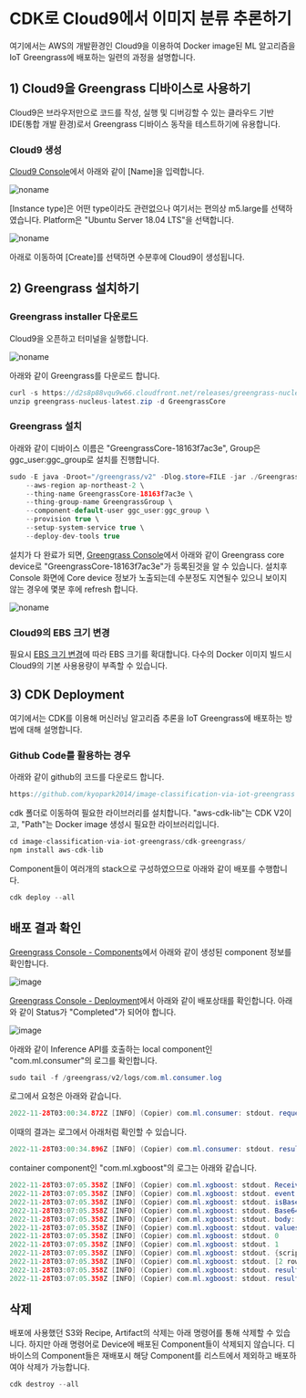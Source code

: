 # CDK로 Cloud9에서 이미지 분류 추론하기 

여기에서는 AWS의 개발환경인 Cloud9을 이용하여 Docker image된 ML 알고리즘을 IoT Greengrass에 배포하는 일련의 과정을 설명합니다. 

## 1) Cloud9을 Greengrass 디바이스로 사용하기

Cloud9은 브라우저만으로 코드를 작성, 실행 및 디버깅할 수 있는 클라우드 기반 IDE(통합 개발 환경)로서 Greengrass 디바이스 동작을 테스트하기에 유용합니다.

### Cloud9 생성

[Cloud9 Console](https://ap-northeast-2.console.aws.amazon.com/cloud9control/home?region=ap-northeast-2#/create)에서 아래와 같이 [Name]을 입력합니다.

![noname](https://user-images.githubusercontent.com/52392004/204112727-f14df4fc-830f-4c58-b229-8adda848a7c0.png)

[Instance type]은 어떤 type이라도 관련없으나 여기서는 편의상 m5.large를 선택하였습니다. Platform은 "Ubuntu Server 18.04 LTS"을 선택합니다. 

![noname](https://user-images.githubusercontent.com/52392004/204112516-ebd04eb3-e1a5-4a87-8bab-8782ecd511ae.png)

아래로 이동하여 [Create]를 선택하면 수분후에 Cloud9이 생성됩니다.

## 2) Greengrass 설치하기 

### Greengrass installer 다운로드

Cloud9을 오픈하고 터미널을 실행합니다.

![noname](https://user-images.githubusercontent.com/52392004/204112636-de69a319-86d8-4199-91ff-1ff9fa1871b8.png)

아래와 같이 Greengrass를 다운로드 합니다. 

```java
curl -s https://d2s8p88vqu9w66.cloudfront.net/releases/greengrass-nucleus-latest.zip > greengrass-nucleus-latest.zip
unzip greengrass-nucleus-latest.zip -d GreengrassCore
```

### Greengrass 설치 

아래와 같이 디바이스 이름은 "GreengrassCore-18163f7ac3e", Group은 ggc_user:ggc_group로 설치를 진행합니다. 

```java
sudo -E java -Droot="/greengrass/v2" -Dlog.store=FILE -jar ./GreengrassCore/lib/Greengrass.jar \
	--aws-region ap-northeast-2 \
	--thing-name GreengrassCore-18163f7ac3e \
	--thing-group-name GreengrassGroup \
	--component-default-user ggc_user:ggc_group \
	--provision true \
	--setup-system-service true \
	--deploy-dev-tools true
```

설치가 다 완료가 되면, [Greengrass Console](https://ap-northeast-2.console.aws.amazon.com/iot/home?region=ap-northeast-2#/greengrass/v2/cores)에서 아래와 같이 Greengrass core device로 "GreengrassCore-18163f7ac3e"가 등록된것을 알 수 있습니다. 설치후 Console 화면에 Core device 정보가 노출되는데 수분정도 지연될수 있으니 보이지 않는 경우에 몇분 후에 refresh 합니다. 

![noname](https://user-images.githubusercontent.com/52392004/204112707-7d82e8dd-4e30-4c24-9e77-c64f42995a76.png)


### Cloud9의 EBS 크기 변경 

필요시 [EBS 크기 변경](https://github.com/kyopark2014/technical-summary/blob/main/resize.md)에 따라 EBS 크기를 확대합니다. 다수의 Docker 이미지 빌드시 Cloud9의 기본 사용용량이 부족할 수 있습니다. 

## 3) CDK Deployment

여기에서는 CDK를 이용해 머신러닝 알고리즘 추론을 IoT Greengrass에 배포하는 방법에 대해 설명합니다. 

### Github Code를 활용하는 경우

아래와 같이 github의 코드를 다운로드 합니다. 

```java
https://github.com/kyopark2014/image-classification-via-iot-greengrass
```

cdk 폴더로 이동하여 필요한 라이브러리를 설치합니다. "aws-cdk-lib"는 CDK V2이고, "Path"는 Docker image 생성시 필요한 라이브러리입니다. 

```java
cd image-classification-via-iot-greengrass/cdk-greengrass/
npm install aws-cdk-lib
```


Component들이 여러개의 stack으로 구성하였으므로 아래와 같이 배포를 수행합니다. 

```java
cdk deploy --all
```


## 배포 결과 확인

[Greengrass Console - Components](https://ap-northeast-2.console.aws.amazon.com/iot/home?region=ap-northeast-2#/greengrass/v2/components)에서 아래와 같이 생성된 component 정보를 확인합니다. 

![image](https://user-images.githubusercontent.com/52392004/204181933-402f5f40-7048-4e3f-9d9e-120e1a0a42a2.png)


[Greengrass Console - Deployment](https://ap-northeast-2.console.aws.amazon.com/iot/home?region=ap-northeast-2#/greengrass/v2/deployments)에서 아래와 같이 배포상태를 확인합니다. 아래와 같이 Status가 "Completed"가 되어야 합니다. 

![image](https://user-images.githubusercontent.com/52392004/204182044-8a55bae4-c5fc-49ee-9d98-d6b9006610b3.png)


아래와 같이 Inference API를 호출하는 local component인 "com.ml.consumer"의 로그를 확인합니다.
```java
sudo tail -f /greengrass/v2/logs/com.ml.consumer.log
```

로그에서 요청은 아래와 같습니다. 

```java
2022-11-28T03:00:34.872Z [INFO] (Copier) com.ml.consumer: stdout. request: {"body": "[{\"fixed acidity\":6.6,\"volatile acidity\":0.24,\"citric acid\":0.28,\"residual sugar\":1.8,\"chlorides\":0.028,\"free sulfur dioxide\":39,\"total sulfur dioxide\":132,\"density\":0.99182,\"pH\":3.34,\"sulphates\":0.46,\"alcohol\":11.4,\"color_red\":0,\"color_white\":1},{\"fixed acidity\":8.7,\"volatile acidity\":0.78,\"citric acid\":0.51,\"residual sugar\":1.7,\"chlorides\":0.415,\"free sulfur dioxide\":12,\"total sulfur dioxide\":66,\"density\":0.99623,\"pH\":3.0,\"sulphates\":1.17,\"alcohol\":9.2,\"color_red\":1,\"color_white\":0}]", "isBase64Encoded": false}. {scriptName=services.com.ml.consumer.lifecycle.Run, serviceName=com.ml.consumer, currentState=RUNNING}
```

이때의 결과는 로그에서 아래처럼 확인할 수 있습니다. 
```java
2022-11-28T03:00:34.896Z [INFO] (Copier) com.ml.consumer: stdout. result: [6.573914051055908, 4.869720935821533]. {scriptName=services.com.ml.consumer.lifecycle.Run, serviceName=com.ml.consumer, currentState=RUNNING}
```

container component인 "com.ml.xgboost"의 로그는 아래와 같습니다. 

```java
2022-11-28T03:07:05.358Z [INFO] (Copier) com.ml.xgboost: stdout. Received new message on topic local/inference: {"body": "[{\"fixed acidity\":6.6,\"volatile acidity\":0.24,\"citric acid\":0.28,\"residual sugar\":1.8,\"chlorides\":0.028,\"free sulfur dioxide\":39,\"total sulfur dioxide\":132,\"density\":0.99182,\"pH\":3.34,\"sulphates\":0.46,\"alcohol\":11.4,\"color_red\":0,\"color_white\":1},{\"fixed acidity\":8.7,\"volatile acidity\":0.78,\"citric acid\":0.51,\"residual sugar\":1.7,\"chlorides\":0.415,\"free sulfur dioxide\":12,\"total sulfur dioxide\":66,\"density\":0.99623,\"pH\":3.0,\"sulphates\":1.17,\"alcohol\":9.2,\"color_red\":1,\"color_white\":0}]", "isBase64Encoded": false}. {scriptName=services.com.ml.xgboost.lifecycle.Run, serviceName=com.ml.xgboost, currentState=RUNNING}
2022-11-28T03:07:05.358Z [INFO] (Copier) com.ml.xgboost: stdout. event:  {'body': '[{"fixed acidity":6.6,"volatile acidity":0.24,"citric acid":0.28,"residual sugar":1.8,"chlorides":0.028,"free sulfur dioxide":39,"total sulfur dioxide":132,"density":0.99182,"pH":3.34,"sulphates":0.46,"alcohol":11.4,"color_red":0,"color_white":1},{"fixed acidity":8.7,"volatile acidity":0.78,"citric acid":0.51,"residual sugar":1.7,"chlorides":0.415,"free sulfur dioxide":12,"total sulfur dioxide":66,"density":0.99623,"pH":3.0,"sulphates":1.17,"alcohol":9.2,"color_red":1,"color_white":0}]', 'isBase64Encoded': False}. {scriptName=services.com.ml.xgboost.lifecycle.Run, serviceName=com.ml.xgboost, currentState=RUNNING}
2022-11-28T03:07:05.358Z [INFO] (Copier) com.ml.xgboost: stdout. isBase64Encoded:  False. {scriptName=services.com.ml.xgboost.lifecycle.Run, serviceName=com.ml.xgboost, currentState=RUNNING}
2022-11-28T03:07:05.358Z [INFO] (Copier) com.ml.xgboost: stdout. Base64 decoding is not required. {scriptName=services.com.ml.xgboost.lifecycle.Run, serviceName=com.ml.xgboost, currentState=RUNNING}
2022-11-28T03:07:05.358Z [INFO] (Copier) com.ml.xgboost: stdout. body:  [{"fixed acidity":6.6,"volatile acidity":0.24,"citric acid":0.28,"residual sugar":1.8,"chlorides":0.028,"free sulfur dioxide":39,"total sulfur dioxide":132,"density":0.99182,"pH":3.34,"sulphates":0.46,"alcohol":11.4,"color_red":0,"color_white":1},{"fixed acidity":8.7,"volatile acidity":0.78,"citric acid":0.51,"residual sugar":1.7,"chlorides":0.415,"free sulfur dioxide":12,"total sulfur dioxide":66,"density":0.99623,"pH":3.0,"sulphates":1.17,"alcohol":9.2,"color_red":1,"color_white":0}]. {scriptName=services.com.ml.xgboost.lifecycle.Run, serviceName=com.ml.xgboost, currentState=RUNNING}
2022-11-28T03:07:05.358Z [INFO] (Copier) com.ml.xgboost: stdout. values:     fixed acidity  volatile acidity  ...  color_red  color_white. {scriptName=services.com.ml.xgboost.lifecycle.Run, serviceName=com.ml.xgboost, currentState=RUNNING}
2022-11-28T03:07:05.358Z [INFO] (Copier) com.ml.xgboost: stdout. 0            6.6              0.24  ...          0            1. {scriptName=services.com.ml.xgboost.lifecycle.Run, serviceName=com.ml.xgboost, currentState=RUNNING}
2022-11-28T03:07:05.358Z [INFO] (Copier) com.ml.xgboost: stdout. 1            8.7              0.78  ...          1            0. {scriptName=services.com.ml.xgboost.lifecycle.Run, serviceName=com.ml.xgboost, currentState=RUNNING}
2022-11-28T03:07:05.358Z [INFO] (Copier) com.ml.xgboost: stdout. {scriptName=services.com.ml.xgboost.lifecycle.Run, serviceName=com.ml.xgboost, currentState=RUNNING}
2022-11-28T03:07:05.358Z [INFO] (Copier) com.ml.xgboost: stdout. [2 rows x 13 columns]. {scriptName=services.com.ml.xgboost.lifecycle.Run, serviceName=com.ml.xgboost, currentState=RUNNING}
2022-11-28T03:07:05.358Z [INFO] (Copier) com.ml.xgboost: stdout. result: [6.573914 4.869721]. {scriptName=services.com.ml.xgboost.lifecycle.Run, serviceName=com.ml.xgboost, currentState=RUNNING}
2022-11-28T03:07:05.358Z [INFO] (Copier) com.ml.xgboost: stdout. result: [6.573914051055908, 4.869720935821533]. {scriptName=services.com.ml.xgboost.lifecycle.Run, serviceName=com.ml.xgboost, currentState=RUNNING}
```

## 삭제


배포에 사용했던 S3와 Recipe, Artifact의 삭제는 아래 명령어를 통해 삭제할 수 있습니다. 하지만 아래 명령어로 Device에 배포된 Component들이 삭제되지 않습니다. 디바이스의 Component들은 재배포시 해당 Component를 리스트에서 제외하고 배포하여야 삭제가 가능합니다.

```java
cdk destroy --all
```




